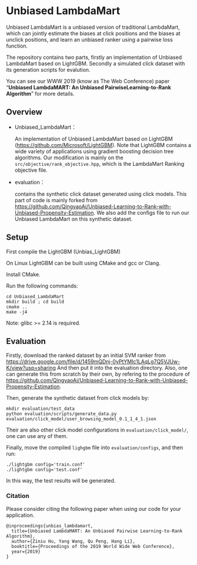 # Unbiased LambdaMart

Unbiased LambdaMart is a unbiased version of traditional LambdaMart, which can jointly estimate the biases at click positions and the biases at unclick positions, and learn an unbiased ranker using a pairwise loss function. 

The repository contains two parts, firstly an implementation of Unbiased LambdaMart based on LightGBM. Secondly a simulated click dataset with its generation scripts for evalution.

You can see our WWW 2019 (know as The Web Conference) paper “**Unbiased LambdaMART: An Unbiased PairwiseLearning-to-Rank Algorithm**” for more details.

## Overview

- Unbiased_LambdaMart：

  An implementation of Unbiased LambdaMart based on LightGBM (https://github.com/Microsoft/LightGBM). Note that LightGBM contains a wide variety of applications using gradient boosting decision tree algorithms. Our modification is mainly on the `src/objective/rank_objective.hpp`, which is the LambdaMart Ranking objective file.
- evaluation：

  contains the synthetic click dataset generated using click models. This part of code is mainly forked from https://github.com/QingyaoAi/Unbiased-Learning-to-Rank-with-Unbiased-Propensity-Estimation. We also add the configs file to run our Unbiased LambdaMart on this synthetic dataset.

## Setup

First compile the LightGBM (Unbias_LightGBM)

On Linux LightGBM can be built using CMake and gcc or Clang.

Install CMake.

Run the following commands:
```
cd Unbiased_LambdaMart
mkdir build ; cd build
cmake .. 
make -j4
```
Note: glibc >= 2.14 is required.

## Evaluation

Firstly, download the ranked dataset by an initial SVM ranker from 
https://drive.google.com/file/d/1459mQDnj-0yPtYMIc1LAqLg7Q5VJUw-K/view?usp=sharing
And then put it into the evaluation directory. Also, one can generate this from scratch by their own, by refering to the procedure of https://github.com/QingyaoAi/Unbiased-Learning-to-Rank-with-Unbiased-Propensity-Estimation.

Then, generate the synthetic dataset from click models by:
```
mkdir evaluation/test_data
python evaluation/scripts/generate_data.py evaluation/click_model/user_browsing_model_0.1_1_4_1.json
```
Their are also other click model configurations in `evaluation/click_model/`, one can use any of them.

Finally, move the compiled `lighgbm` file into `evaluation/configs`, and then run:
```
./lightgbm config='train.conf'
./lightgbm config='test.conf'
```
In this way, the test results will be generated.

### Citation

Please consider citing the following paper when using our code for your application.

```
@inproceedings{unbias_lambdamart,
  title={Unbiased LambdaMART: An Unbiased Pairwise Learning-to-Rank Algorithm},
  author={Ziniu Hu, Yang Wang, Qu Peng, Hang Li},
  booktitle={Proceedings of the 2019 World Wide Web Conference},
  year={2019}
}
```

 

